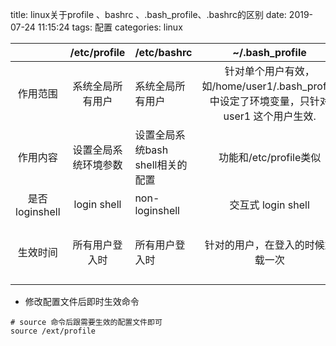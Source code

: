 title: linux关于profile 、bashrc 、.bash_profile、.bashrc的区别
date: 2019-07-24 11:15:24
tags: 配置
categories: linux



|                |     /etc/profile     | /etc/bashrc                      |                       ~/.bash_profile                        | ~/.bashrc                                     |
| :------------: | :------------------: | -------------------------------- | :----------------------------------------------------------: | --------------------------------------------- |
|    作用范围    |   系统全局所有用户   | 系统全局所有用户                 | 针对单个用户有效，如/home/user1/.bash_profile 中设定了环境变量，只针对 user1 这个用户生效. | 针对单个用户有效                              |
|    作用内容    | 设置全局系统环境参数 | 设置全局系统bash shell相关的配置 |                    功能和/etc/profile类似                    | 类似于/etc/bashrc                             |
| 是否loginshell |     login shell      | non-loginshell                   |                      交互式 login shell                      | non-loginshell                                |
|    生效时间    |    所有用户登入时    | 所有用户登入时                   |               针对的用户，在登入的时候加载一次               | 针对的用户，每次执行shell脚本时都会使用它一次 |

- 修改配置文件后即时生效命令

```shell
# source 命令后跟需要生效的配置文件即可
source /ext/profile
```

